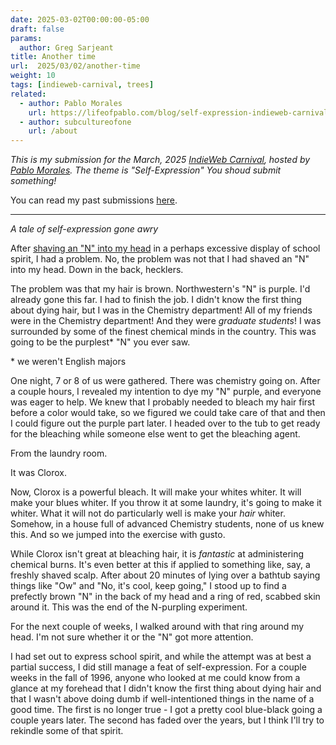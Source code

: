 ```yaml
---
date: 2025-03-02T00:00:00-05:00
draft: false
params:
  author: Greg Sarjeant
title: Another time
url:  2025/03/02/another-time
weight: 10
tags: [indieweb-carnival, trees]
related:
  - author: Pablo Morales
    url: https://lifeofpablo.com/blog/self-expression-indieweb-carnival-march-2025
  - author: subcultureofone
    url: /about
---
```


_This is my submission for the March, 2025 [IndieWeb Carnival](https://indieweb.org/IndieWeb_Carnival), hosted by [Pablo Morales](https://lifeofpablo.com/blog/self-expression-indieweb-carnival-march-2025). The theme is "Self-Expression" You shoud submit something!_

You can read my past submissions [here](/tags/indieweb-carnival/).

---

_A tale of self-expression gone awry_

After [shaving an "N" into my head](/about/) in a perhaps excessive display of school spirit, I had a problem. No, the problem was not that I had shaved an "N" into my head. Down in the back, hecklers.

The problem was that my hair is brown. Northwestern's "N" is purple. I'd already gone this far. I had to finish the job. I didn't know the first thing about dying hair, but I was in the Chemistry department! All of my friends were in the Chemistry department! And they were _graduate students_! I was surrounded by some of the finest chemical minds in the country. This was going to be the purplest* "N" you ever saw.

\* we weren't English majors

One night, 7 or 8 of us were gathered. There was chemistry going on. After a couple hours, I revealed my intention to dye my "N" purple, and everyone was eager to help. We knew that I probably needed to bleach my hair first before a color would take, so we figured we could take care of that and then I could figure out the purple part later. I headed over to the tub to get ready for the bleaching while someone else went to get the bleaching agent.

From the laundry room.

It was Clorox.

Now, Clorox is a powerful bleach. It will make your whites whiter. It will make your blues whiter. If you throw it at some laundry, it's going to make it whiter. What it will not do particularly well is make your _hair_ whiter. Somehow, in a house full of advanced Chemistry students, none of us knew this. And so we jumped into the exercise with gusto.

While Clorox isn't great at bleaching hair, it is _fantastic_ at administering chemical burns. It's even better at this if applied to something like, say, a freshly shaved scalp. After about 20 minutes of lying over a bathtub saying things like "Ow" and "No, it's cool, keep going," I stood up to find a prefectly brown "N" in the back of my head and a ring of red, scabbed skin around it. This was the end of the N-purpling experiment.

For the next couple of weeks, I walked around with that ring around my head. I'm not sure whether it or the "N" got more attention. 

I had set out to express school spirit, and while the attempt was at best a partial success, I did still manage a feat of self-expression. For a couple weeks in the fall of 1996, anyone who looked at me could know from a glance at my forehead that I didn't know the first thing about dying hair and that I wasn't above doing dumb if well-intentioned things in the name of a good time. The first is no longer true - I got a pretty cool blue-black going a couple years later. The second has faded over the years, but I think I'll try to rekindle some of that spirit.